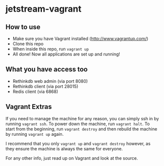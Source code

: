 jetstream-vagrant
=================

## How to use
- Make sure you have Vagrant installed (http://www.vagrantup.com/)
- Clone this repo
- When inside this repo, run `vagrant up`
- All done! Now all applications are set up and running!

## What you have access too
- Rethinkdb web admin (via port 8080)
- Rethinkdb client (via port 28015)
- Redis client (via 6868)

## Vagrant Extras
If you need to manage the machine for any reason, you can simply ssh in by running
`vagrant ssh`. To power down the machine, run `vagrant halt`. To start from the beginning,
run `vagrant destroy` and then rebuild the machine by running `vagrant up` again.

I recommend that you only `vagrant up` and `vagrant destroy` however, as they ensure the
machine is always the same for everyone.

For any other info, just read up on Vagrant and look at the source.
